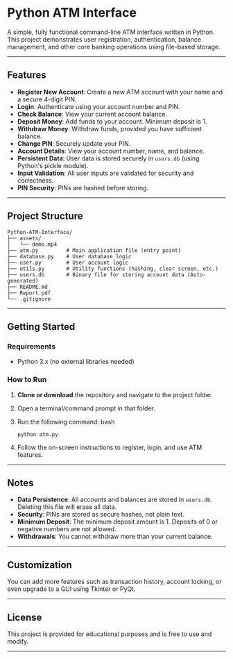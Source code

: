 # Python ATM Interface

A simple, fully functional command-line ATM interface written in Python. This project demonstrates user registration, authentication, balance management, and other core banking operations using file-based storage.

---

## Features

- **Register New Account**: Create a new ATM account with your name and a secure 4-digit PIN.
- **Login**: Authenticate using your account number and PIN.
- **Check Balance**: View your current account balance.
- **Deposit Money**: Add funds to your account. Minimum deposit is 1.
- **Withdraw Money**: Withdraw funds, provided you have sufficient balance.
- **Change PIN**: Securely update your PIN.
- **Account Details**: View your account number, name, and balance.
- **Persistent Data**: User data is stored securely in `users.db` (using Python's pickle module).
- **Input Validation**: All user inputs are validated for security and correctness.
- **PIN Security**: PINs are hashed before storing.

---

## Project Structure

```
Python-ATM-Interface/
├── assets/
│   └── demo.mp4
├── atm.py         # Main application file (entry point)
├── database.py    # User database logic
├── user.py        # User account logic
├── utils.py       # Utility functions (hashing, clear screen, etc.)
├── users.db       # Binary file for storing account data (Auto-generated)
├── README.md
├── Report.pdf
└── .gitignore
```

---

## Getting Started

### Requirements

- Python 3.x (no external libraries needed)

### How to Run

1. **Clone or download** the repository and navigate to the project folder.
2. Open a terminal/command prompt in that folder.
3. Run the following command:
    bash
    ```
    python atm.py
    ```

4. Follow the on-screen instructions to register, login, and use ATM features.

---

## Notes

- **Data Persistence**: All accounts and balances are stored in `users.db`. Deleting this file will erase all data.
- **Security**: PINs are stored as secure hashes, not plain text.
- **Minimum Deposit**: The minimum deposit amount is 1. Deposits of 0 or negative numbers are not allowed.
- **Withdrawals**: You cannot withdraw more than your current balance.

---

## Customization

You can add more features such as transaction history, account locking, or even upgrade to a GUI using Tkinter or PyQt.

---

## License

This project is provided for educational purposes and is free to use and modify.

---